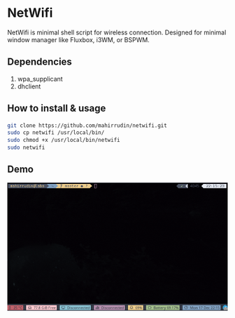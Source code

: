 # NetWifi
NetWifi is minimal shell script for wireless connection. Designed for minimal window manager like Fluxbox, i3WM, or BSPWM.

## Dependencies
1. wpa_supplicant
2. dhclient

## How to install & usage
```sh
git clone https://github.com/mahirrudin/netwifi.git
sudo cp netwifi /usr/local/bin/
sudo chmod +x /usr/local/bin/netwifi
sudo netwifi
```

## Demo
![demo netwifi](https://raw.githubusercontent.com/mahirrudin/netwifi/master/netwifi.gif)
